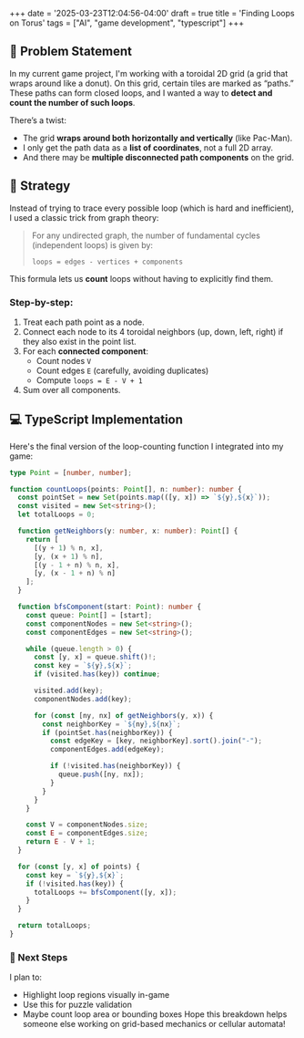 +++
date = '2025-03-23T12:04:56-04:00'
draft = true
title = 'Finding Loops on Torus'
tags = ["AI", "game development", "typescript"]
+++

## 🧩 Problem Statement

In my current game project, I'm working with a toroidal 2D grid (a grid that wraps around like a donut). On this grid, certain tiles are marked as “paths.” These paths can form closed loops, and I wanted a way to **detect and count the number of such loops**.

There’s a twist:  
- The grid **wraps around both horizontally and vertically** (like Pac-Man).  
- I only get the path data as a **list of coordinates**, not a full 2D array.  
- And there may be **multiple disconnected path components** on the grid.

## 🧠 Strategy

Instead of trying to trace every possible loop (which is hard and inefficient), I used a classic trick from graph theory:

> For any undirected graph, the number of fundamental cycles (independent loops) is given by:  
>  
> `loops = edges - vertices + components`

This formula lets us **count** loops without having to explicitly find them.

### Step-by-step:

1. Treat each path point as a node.
2. Connect each node to its 4 toroidal neighbors (up, down, left, right) if they also exist in the point list.
3. For each **connected component**:
   - Count nodes `V`
   - Count edges `E` (carefully, avoiding duplicates)
   - Compute `loops = E - V + 1`
4. Sum over all components.

## 💻 TypeScript Implementation

Here's the final version of the loop-counting function I integrated into my game:

```ts
type Point = [number, number];

function countLoops(points: Point[], n: number): number {
  const pointSet = new Set(points.map(([y, x]) => `${y},${x}`));
  const visited = new Set<string>();
  let totalLoops = 0;

  function getNeighbors(y: number, x: number): Point[] {
    return [
      [(y + 1) % n, x],
      [y, (x + 1) % n],
      [(y - 1 + n) % n, x],
      [y, (x - 1 + n) % n]
    ];
  }

  function bfsComponent(start: Point): number {
    const queue: Point[] = [start];
    const componentNodes = new Set<string>();
    const componentEdges = new Set<string>();

    while (queue.length > 0) {
      const [y, x] = queue.shift()!;
      const key = `${y},${x}`;
      if (visited.has(key)) continue;

      visited.add(key);
      componentNodes.add(key);

      for (const [ny, nx] of getNeighbors(y, x)) {
        const neighborKey = `${ny},${nx}`;
        if (pointSet.has(neighborKey)) {
          const edgeKey = [key, neighborKey].sort().join("-");
          componentEdges.add(edgeKey);

          if (!visited.has(neighborKey)) {
            queue.push([ny, nx]);
          }
        }
      }
    }

    const V = componentNodes.size;
    const E = componentEdges.size;
    return E - V + 1;
  }

  for (const [y, x] of points) {
    const key = `${y},${x}`;
    if (!visited.has(key)) {
      totalLoops += bfsComponent([y, x]);
    }
  }

  return totalLoops;
}
```

### 🧪 Next Steps

I plan to:
* Highlight loop regions visually in-game
* Use this for puzzle validation
* Maybe count loop area or bounding boxes
Hope this breakdown helps someone else working on grid-based mechanics or cellular automata!